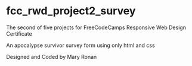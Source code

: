 # fcc_rwd_project2_survey
The second of five projects for FreeCodeCamps Responsive Web Design Certificate

An apocalypse survivor survey form using only html and css

Designed and Coded by Mary Ronan

